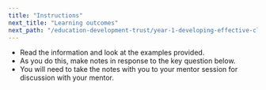 ```yaml
---
title: "Instructions"
next_title: "Learning outcomes"
next_path: "/education-development-trust/year-1-developing-effective-classroom-practice/spring-week-2-ect-learning-outcomes"
---
```


- Read the information and look at the examples provided.
- As you do this, make notes in response to the key question below.
- You will need to take the notes with you to your mentor session for discussion with your mentor.
